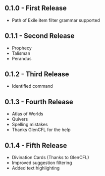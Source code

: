## 0.1.0 - First Release
* Path of Exile item filter grammar supported

## 0.1.1 - Second Release
* Prophecy
* Talisman
* Perandus

## 0.1.2 - Third Release
* Identified command

## 0.1.3 - Fourth Release
* Atlas of Worlds
* Quivers
* Spelling mistakes
* Thanks GlenCFL for the help

## 0.1.4 - Fifth Release
* Divination Cards (Thanks to GlenCFL)
* Improved suggestion filtering
* Added text highlighting
